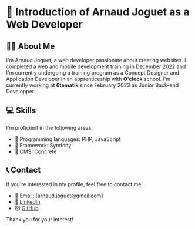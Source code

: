 # 👋 Introduction of Arnaud Joguet as a Web Developer

## 🙋‍♂️ About Me

I'm Arnaud Joguet, a web developer passionate about creating websites. I completed a web and mobile development training in December 2022 and I'm currently undergoing a training program as a Concept Designer and Application Developer in an apprenticeship with **O'clock** school.
I'm currently working at **6tematik** since February 2023 as Junior Back-end Developper.

## 💻 Skills

I'm proficient in the following areas:

- 🚀 Programming languages: PHP, JavaScript
- 🌟 Framework: Symfony
- 🎨 CMS: Concrete

## 📞 Contact

If you're interested in my profile, feel free to contact me:

- 📧 Email: [arnaud.joguet@gmail.com]
- 💼 [LinkedIn](https://www.linkedin.com/in/arnaud-joguet)
- 🐱 [GitHub](https://github.com/Arnaud-Joguet)

Thank you for your interest!
